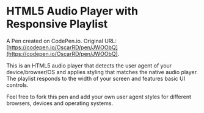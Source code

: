 # HTML5 Audio Player with Responsive Playlist

A Pen created on CodePen.io. Original URL: [https://codepen.io/OscarRD/pen/JWOObQ](https://codepen.io/OscarRD/pen/JWOObQ).

This is an HTML5 audio player that detects the user agent of your device/browser/OS and applies styling that matches the native audio player. The playlist responds to the width of your screen and features basic UI controls.

Feel free to fork this pen and add your own user agent styles for different browsers, devices and operating systems.
